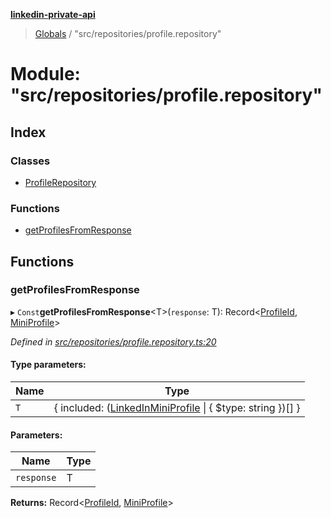 **[linkedin-private-api](../README.md)**

> [Globals](../globals.md) / "src/repositories/profile.repository"

# Module: "src/repositories/profile.repository"

## Index

### Classes

* [ProfileRepository](../classes/_src_repositories_profile_repository_.profilerepository.md)

### Functions

* [getProfilesFromResponse](_src_repositories_profile_repository_.md#getprofilesfromresponse)

## Functions

### getProfilesFromResponse

▸ `Const`**getProfilesFromResponse**<T\>(`response`: T): Record<[ProfileId](_src_entities_mini_profile_entity_.md#profileid), [MiniProfile](../interfaces/_src_entities_mini_profile_entity_.miniprofile.md)\>

*Defined in [src/repositories/profile.repository.ts:20](https://github.com/cosiall/linkedin-private-api/blob/114c782/src/repositories/profile.repository.ts#L20)*

#### Type parameters:

Name | Type |
------ | ------ |
`T` | { included: ([LinkedInMiniProfile](../interfaces/_src_entities_linkedin_mini_profile_entity_.linkedinminiprofile.md) \| { $type: string  })[]  } |

#### Parameters:

Name | Type |
------ | ------ |
`response` | T |

**Returns:** Record<[ProfileId](_src_entities_mini_profile_entity_.md#profileid), [MiniProfile](../interfaces/_src_entities_mini_profile_entity_.miniprofile.md)\>
